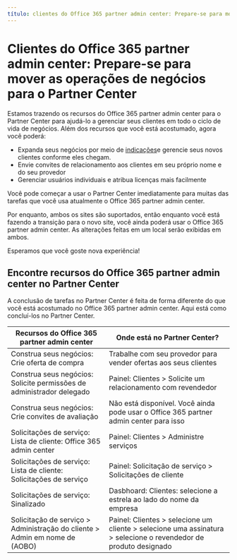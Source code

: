 ```yaml
---
título: clientes do Office 365 partner admin center: Prepare-se para mover as operações de negócios para o Partner Center | Partner Center descrição: considerações-chave de clientes do Office 365 partner admin center na migração para o Partner Center ms.prod: author: KPacquer
---
```


# <a name="office-365-partner-admin-center-customers-get-ready-to-move-business-operations-to-partner-center"></a>Clientes do Office 365 partner admin center: Prepare-se para mover as operações de negócios para o Partner Center

Estamos trazendo os recursos do Office 365 partner admin center para o Partner Center para ajudá-lo a gerenciar seus clientes em todo o ciclo de vida de negócios. Além dos recursos que você está acostumado, agora você poderá: 

*  Expanda seus negócios por meio de [indicações](referrals.md)e gerencie seus novos clientes conforme eles chegam.
*  Envie convites de relacionamento aos clientes em seu próprio nome e do seu provedor
*  Gerenciar usuários individuais e atribua licenças mais facilmente

Você pode começar a usar o Partner Center imediatamente para muitas das tarefas que você usa atualmente o Office 365 partner admin center. 

Por enquanto, ambos os sites são suportados, então enquanto você está fazendo a transição para o novo site, você ainda poderá usar o Office 365 partner admin center. As alterações feitas em um local serão exibidas em ambos.

Esperamos que você goste nova experiência!

## <a name="find-office-365-partner-admin-center-features-in-partner-center"></a>Encontre recursos do Office 365 partner admin center no Partner Center

A conclusão de tarefas no Partner Center é feita de forma diferente do que você está acostumado no Office 365 partner admin center. Aqui está como concluí-los no Partner Center.

| Recursos do Office 365 partner admin center                       | Onde está no Partner Center? | 
|   -----------------------------------------------  | -------------- |
| Construa seus negócios: Crie oferta de compra | Trabalhe com seu provedor para vender ofertas aos seus clientes |
| Construa seus negócios: Solicite permissões de administrador delegado | Painel: Clientes > Solicite um relacionamento com revendedor |
| Construa seus negócios: Crie convites de avaliação | Não está disponível. Você ainda pode usar o Office 365 partner admin center para isso |
| Solicitações de serviço: Lista de cliente: Office 365 admin center | Painel: Clientes > Administre serviços |
| Solicitações de serviço: Lista de cliente: Solicitações de serviço | Painel: Solicitação de serviço > Solicitações de cliente |
| Solicitações de serviço: Sinalizado | Dasbhoard: Clientes: selecione a estrela ao lado do nome da empresa |
| Solicitação de serviço > Administração do cliente > Admin em nome de (AOBO) | Painel: Clientes > selecione um cliente > selecione uma assinatura > selecione o revendedor de produto designado |

